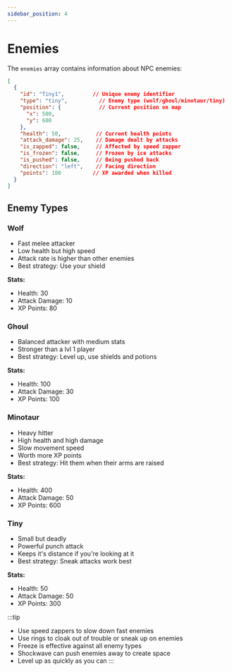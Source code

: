 ```yaml
---
sidebar_position: 4
---
```


# Enemies

The `enemies` array contains information about NPC enemies:

```json
[
  {
    "id": "Tiny1",         // Unique enemy identifier
    "type": "tiny",          // Enemy type (wolf/ghoul/minotaur/tiny)
    "position": {            // Current position on map
      "x": 500,
      "y": 600
    },
    "health": 50,           // Current health points
    "attack_damage": 25,    // Damage dealt by attacks
    "is_zapped": false,     // Affected by speed zapper
    "is_frozen": false,     // Frozen by ice attacks
    "is_pushed": false,     // Being pushed back
    "direction": "left",    // Facing direction
    "points": 100          // XP awarded when killed
  }
]
```

## Enemy Types

### Wolf

- Fast melee attacker
- Low health but high speed
- Attack rate is higher than other enemies
- Best strategy: Use your shield

**Stats:**

- Health: 30
- Attack Damage: 10
- XP Points: 80

### Ghoul

- Balanced attacker with medium stats
- Stronger than a lvl 1 player
- Best strategy: Level up, use shields and potions

**Stats:**

- Health: 100
- Attack Damage: 30
- XP Points: 100

### Minotaur

- Heavy hitter
- High health and high damage
- Slow movement speed
- Worth more XP points
- Best strategy: Hit them when their arms are raised

**Stats:**

- Health: 400
- Attack Damage: 50
- XP Points: 600

### Tiny

- Small but deadly
- Powerful punch attack
- Keeps it's distance if you're looking at it
- Best strategy: Sneak attacks work best

**Stats:**

- Health: 50
- Attack Damage: 50
- XP Points: 300

:::tip

- Use speed zappers to slow down fast enemies
- Use rings to cloak out of trouble or sneak up on enemies
- Freeze is effective against all enemy types
- Shockwave can push enemies away to create space
- Level up as quickly as you can
  :::
